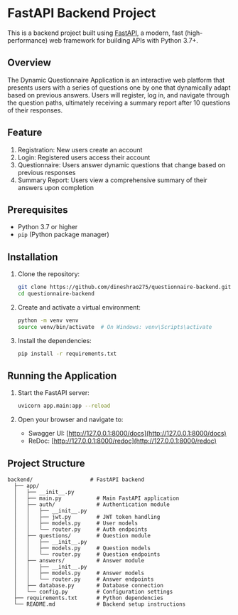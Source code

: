 # FastAPI Backend Project

This is a backend project built using [FastAPI](https://fastapi.tiangolo.com/), a modern, fast (high-performance) web framework for building APIs with Python 3.7+.

## Overview

The Dynamic Questionnaire Application is an interactive web platform that presents users with a series of questions one by one that dynamically adapt based on previous answers. Users will register, log in, and navigate through the question paths, ultimately receiving a summary report after 10 questions of their responses.

## Feature
1. Registration: New users create an account
2. Login: Registered users access their account
3. Questionnaire: Users answer dynamic questions that change based on previous responses
4. Summary Report: Users view a comprehensive summary of their answers upon completion

## Prerequisites

- Python 3.7 or higher
- `pip` (Python package manager)

## Installation

1. Clone the repository:

    ```bash
    git clone https://github.com/dineshrao275/questionnaire-backend.git
    cd questionnaire-backend
    ```

2. Create and activate a virtual environment:

    ```bash
    python -m venv venv
    source venv/bin/activate  # On Windows: venv\Scripts\activate
    ```

3. Install the dependencies:

    ```bash
    pip install -r requirements.txt
    ```

## Running the Application

1. Start the FastAPI server:

    ```bash
    uvicorn app.main:app --reload
    ```

   
2. Open your browser and navigate to:

    - Swagger UI: [http://127.0.0.1:8000/docs](http://127.0.0.1:8000/docs)
    - ReDoc: [http://127.0.0.1:8000/redoc](http://127.0.0.1:8000/redoc)

## Project Structure

```
backend/                  # FastAPI backend
  ├── app/
  │   ├── __init__.py
  │   ├── main.py           # Main FastAPI application
  │   ├── auth/             # Authentication module
  │   │   ├── __init__.py
  │   │   ├── jwt.py        # JWT token handling
  │   │   ├── models.py     # User models
  │   │   └── router.py     # Auth endpoints
  │   ├── questions/        # Question module
  │   │   ├── __init__.py
  │   │   ├── models.py     # Question models
  │   │   └── router.py     # Question endpoints
  │   ├── answers/          # Answer module
  │   │   ├── __init__.py
  │   │   ├── models.py     # Answer models
  │   │   └── router.py     # Answer endpoints
  │   ├── database.py       # Database connection
  │   └── config.py         # Configuration settings
  ├── requirements.txt      # Python dependencies
  └── README.md             # Backend setup instructions
```
